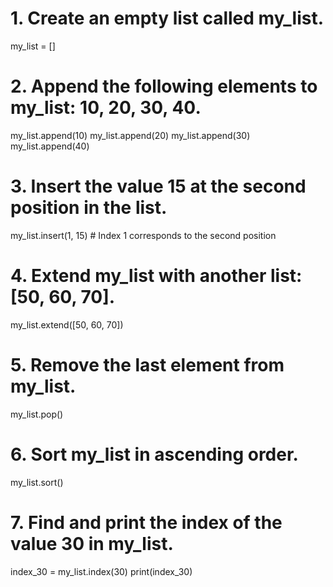# 1. Create an empty list called my_list.
my_list = []

# 2. Append the following elements to my_list: 10, 20, 30, 40.
my_list.append(10)
my_list.append(20)
my_list.append(30)
my_list.append(40)

# 3. Insert the value 15 at the second position in the list.
my_list.insert(1, 15)  # Index 1 corresponds to the second position

# 4. Extend my_list with another list: [50, 60, 70].
my_list.extend([50, 60, 70])

# 5. Remove the last element from my_list.
my_list.pop()

# 6. Sort my_list in ascending order.
my_list.sort()

# 7. Find and print the index of the value 30 in my_list.
index_30 = my_list.index(30)
print(index_30)
